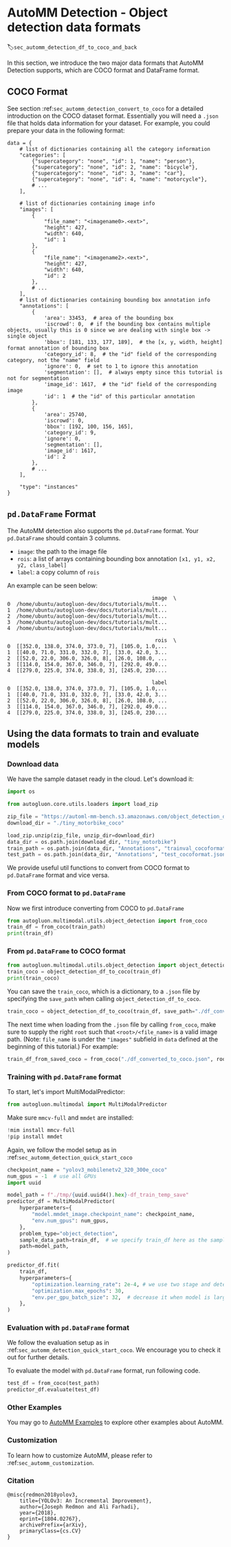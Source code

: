 # AutoMM Detection - Object detection data formats
:label:`sec_automm_detection_df_to_coco_and_back`

In this section, we introduce the two major data formats that AutoMM Detection supports, which are COCO format and DataFrame format.


## COCO Format
See section :ref:`sec_automm_detection_convert_to_coco` for a detailed introduction on the COCO dataset format. 
Essentially you will need a `.json` file that holds data information for your dataset. 
For example, you could prepare your data in the following format:

```
data = {
    # list of dictionaries containing all the category information
    "categories": [
        {"supercategory": "none", "id": 1, "name": "person"},
        {"supercategory": "none", "id": 2, "name": "bicycle"},
        {"supercategory": "none", "id": 3, "name": "car"},
        {"supercategory": "none", "id": 4, "name": "motorcycle"},
        # ...
    ],

    # list of dictionaries containing image info
    "images": [
        {
            "file_name": "<imagename0>.<ext>",
            "height": 427,
            "width": 640,
            "id": 1
        },
        {
            "file_name": "<imagename2>.<ext>",
            "height": 427,
            "width": 640,
            "id": 2
        },
        # ...
    ],
    # list of dictionaries containing bounding box annotation info
    "annotations": [
        {
            'area': 33453,  # area of the bounding box
            'iscrowd': 0,  # if the bounding box contains multiple objects, usually this is 0 since we are dealing with single box -> single object 
            'bbox': [181, 133, 177, 189],  # the [x, y, width, height] format annotation of bounding box
            'category_id': 8,  # the "id" field of the corresponding category, not the "name" field
            'ignore': 0,  # set to 1 to ignore this annotation
            'segmentation': [],  # always empty since this tutorial is not for segmentation
            'image_id': 1617,  # the "id" field of the corresponding image
            'id': 1  # the "id" of this particular annotation
        },
        {
            'area': 25740, 
            'iscrowd': 0,
            'bbox': [192, 100, 156, 165],
            'category_id': 9,
            'ignore': 0,
            'segmentation': [],
            'image_id': 1617,
            'id': 2
        },
        # ...
    ],
    
    "type": "instances"
}
```


## `pd.DataFrame` Format
The AutoMM detection also supports the `pd.DataFrame` format. Your `pd.DataFrame` should contain 3 columns. 

- `image`: the path to the image file
- `rois`: a list of arrays containing bounding box annotation `[x1, y1, x2, y2, class_label]`
- `label`: a copy column of `rois`

An example can be seen below:
```
                                               image  \
0  /home/ubuntu/autogluon-dev/docs/tutorials/mult...   
1  /home/ubuntu/autogluon-dev/docs/tutorials/mult...   
2  /home/ubuntu/autogluon-dev/docs/tutorials/mult...   
3  /home/ubuntu/autogluon-dev/docs/tutorials/mult...   
4  /home/ubuntu/autogluon-dev/docs/tutorials/mult...   

                                                rois  \
0  [[352.0, 138.0, 374.0, 373.0, 7], [105.0, 1.0,...   
1  [[40.0, 71.0, 331.0, 332.0, 7], [33.0, 42.0, 3...   
2  [[52.0, 22.0, 306.0, 326.0, 8], [26.0, 108.0, ...   
3  [[114.0, 154.0, 367.0, 346.0, 7], [292.0, 49.0...   
4  [[279.0, 225.0, 374.0, 338.0, 3], [245.0, 230....   

                                               label  
0  [[352.0, 138.0, 374.0, 373.0, 7], [105.0, 1.0,...  
1  [[40.0, 71.0, 331.0, 332.0, 7], [33.0, 42.0, 3...  
2  [[52.0, 22.0, 306.0, 326.0, 8], [26.0, 108.0, ...  
3  [[114.0, 154.0, 367.0, 346.0, 7], [292.0, 49.0...  
4  [[279.0, 225.0, 374.0, 338.0, 3], [245.0, 230....  
```

## Using the data formats to train and evaluate models

### Download data
We have the sample dataset ready in the cloud. Let's download it:
```python .input
import os

from autogluon.core.utils.loaders import load_zip

zip_file = "https://automl-mm-bench.s3.amazonaws.com/object_detection_dataset/tiny_motorbike_coco.zip"
download_dir = "./tiny_motorbike_coco"

load_zip.unzip(zip_file, unzip_dir=download_dir)
data_dir = os.path.join(download_dir, "tiny_motorbike")
train_path = os.path.join(data_dir, "Annotations", "trainval_cocoformat.json")
test_path = os.path.join(data_dir, "Annotations", "test_cocoformat.json")
```

We provide useful util functions to convert from COCO format to `pd.DataFrame` format and vice versa.

### From COCO format to `pd.DataFrame`
Now we first introduce converting from COCO to `pd.DataFrame`

```python .input
from autogluon.multimodal.utils.object_detection import from_coco
train_df = from_coco(train_path)
print(train_df)
```

### From `pd.DataFrame` to COCO format
```python .input
from autogluon.multimodal.utils.object_detection import object_detection_df_to_coco
train_coco = object_detection_df_to_coco(train_df)
print(train_coco)
```
You can save the `train_coco`, which is a dictionary, to a `.json` file by specifying the `save_path` when calling `object_detection_df_to_coco`.
```python .input
train_coco = object_detection_df_to_coco(train_df, save_path="./df_converted_to_coco.json")
```

The next time when loading from the `.json` file by calling `from_coco`, make sure to supply the right `root` such that `<root>/<file_name>` is a valid image path.
(Note: `file_name` is under the `"images"` subfield in `data` defined at the beginning of this tutorial.) For example:
```python .input
train_df_from_saved_coco = from_coco("./df_converted_to_coco.json", root="./")
```

### Training with `pd.DataFrame` format
To start, let's import MultiModalPredictor:

```python .input
from autogluon.multimodal import MultiModalPredictor
```

Make sure `mmcv-full` and `mmdet` are installed:
```python .input
!mim install mmcv-full
!pip install mmdet
```

Again, we follow the model setup as in :ref:`sec_automm_detection_quick_start_coco` 
```python .input
checkpoint_name = "yolov3_mobilenetv2_320_300e_coco"
num_gpus = -1  # use all GPUs
import uuid

model_path = f"./tmp/{uuid.uuid4().hex}-df_train_temp_save"
predictor_df = MultiModalPredictor(
    hyperparameters={
        "model.mmdet_image.checkpoint_name": checkpoint_name,
        "env.num_gpus": num_gpus,
    },
    problem_type="object_detection",
    sample_data_path=train_df,  # we specify train_df here as the sample_data_path in order to get the num_classes
    path=model_path,
)

predictor_df.fit(
    train_df,
    hyperparameters={
        "optimization.learning_rate": 2e-4, # we use two stage and detection head has 100x lr
        "optimization.max_epochs": 30,
        "env.per_gpu_batch_size": 32,  # decrease it when model is large
    },
)
```

### Evaluation with `pd.DataFrame` format
We follow the evaluation setup as in :ref:`sec_automm_detection_quick_start_coco`. We encourage you to check it out for further details.   

To evaluate the model with `pd.DataFrame` format, run following code.

```python .input
test_df = from_coco(test_path)
predictor_df.evaluate(test_df)
```

### Other Examples

You may go to [AutoMM Examples](https://github.com/autogluon/autogluon/tree/master/examples/automm) to explore other examples about AutoMM.

### Customization
To learn how to customize AutoMM, please refer to :ref:`sec_automm_customization`.

### Citation
```
@misc{redmon2018yolov3,
    title={YOLOv3: An Incremental Improvement},
    author={Joseph Redmon and Ali Farhadi},
    year={2018},
    eprint={1804.02767},
    archivePrefix={arXiv},
    primaryClass={cs.CV}
}
```
